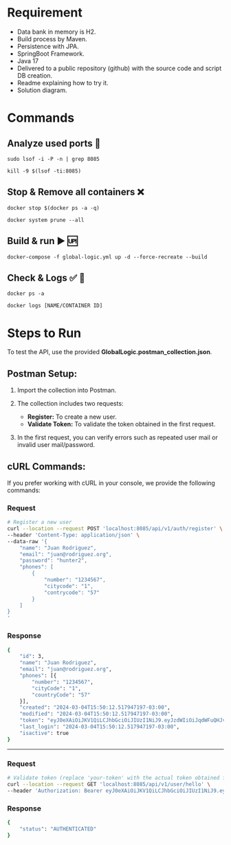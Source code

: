 # Requirement
- Data bank in memory is H2.
- Build process by Maven.
- Persistence with JPA.
- SpringBoot Framework.
- Java 17
- Delivered to a public repository (github) with the source code and script
DB creation.
- Readme explaining how to try it.
- Solution diagram.

# Commands

## Analyze used ports 🔎

```shell
sudo lsof -i -P -n | grep 8085
```

```shell
kill -9 $(lsof -ti:8085)
```

## Stop & Remove all containers ❌

```shell
docker stop $(docker ps -a -q)
```

```shell
docker system prune --all
```

## Build & run ▶️️ 🆙

```shell
docker-compose -f global-logic.yml up -d --force-recreate --build
```

## Check & Logs ✅ 📃

```shell
docker ps -a
```

```shell
docker logs [NAME/CONTAINER ID]
```
# Steps to Run

To test the API, use the provided **GlobalLogic.postman_collection.json**.

## Postman Setup:

1. Import the collection into Postman.
2. The collection includes two requests:
    - **Register:** To create a new user.
    - **Validate Token:** To validate the token obtained in the first request.

3. In the first request, you can verify errors such as repeated user mail or invalid user mail/password.

## cURL Commands:

If you prefer working with cURL in your console, we provide the following commands:

### Request
```bash
# Register a new user
curl --location --request POST 'localhost:8085/api/v1/auth/register' \
--header 'Content-Type: application/json' \
--data-raw '{
    "name": "Juan Rodriguez",
    "email": "juan@rodriguez.org",
    "password": "hunter2",
    "phones": [
        {
            "number": "1234567",
            "citycode": "1",
            "contrycode": "57"
        }
    ]
}
'
```
### Response
```bash
{
	"id": 3,
	"name": "Juan Rodriguez",
	"email": "juan@rodriguez.org",
	"phones": [{
		"number": "1234567",
		"cityCode": "1",
		"countryCode": "57"
	}],
	"created": "2024-03-04T15:50:12.517947197-03:00",
	"modified": "2024-03-04T15:50:12.517947197-03:00",
	"token": "eyJ0eXAiOiJKV1QiLCJhbGciOiJIUzI1NiJ9.eyJzdWIiOiJqdWFuQHJvZHJpZ3Vlei5vcmciLCJpYXQiOjE3MDk1NzgyMTIsImV4cCI6MTcwOTU3ODUxMn0.jugAuoXIBquBe5t2iHWLnupFcJxMsfWd4d5ctx12hs0",
	"last_login": "2024-03-04T15:50:12.517947197-03:00",
	"isactive": true
}
```
--------------------------------------------------
### Request
```bash
# Validate token (replace 'your-token' with the actual token obtained from the registration request)
curl --location --request GET 'localhost:8085/api/v1/user/hello' \
--header 'Authorization: Bearer eyJ0eXAiOiJKV1QiLCJhbGciOiJIUzI1NiJ9.eyJzdWIiOiJqdWFuQHJvZHJpZ3Vlei5vcmciLCJpYXQiOjE3MDk1NzgyMTIsImV4cCI6MTcwOTU3ODUxMn0.jugAuoXIBquBe5t2iHWLnupFcJxMsfWd4d5ctx12hs0'
```

### Response
```bash
{
    "status": "AUTHENTICATED"
}
```

